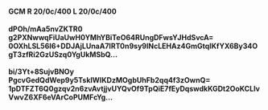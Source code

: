 #### GCM R 20/0c/400 L 20/0c/400
**dPOh/mAa5nvZKTR0**<br/>**g2PXNwwqFiUaUwH0YMhYBiTeO64RUngDFwsYJHdSvcA=**<br/>**0OXhLSL56I6+DDJAjLUnaA7IRT0n9sy9lNcLEHAz4GmGtqIKfYX6By34OgT3zfRi2GzUSzq0YgUkMSbQ...**<br/><br/>
**bi/3Yt+8SujvBNOy**<br/>**PgcvGedQdWep9y5TsklWIKDzMOgbUhFb2qq4f3zOwnQ=**<br/>**1pDTFZT6Q0gzqv2n6zvAvtjjvUYQvOf9TpQiE7fEyDqswdkKGDt2OoKCLlvVwvZ6XF6eVArCoPUMFcYg...**